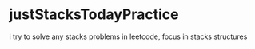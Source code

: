 # justStacksTodayPractice
i try to solve any stacks problems in leetcode, focus in stacks structures
